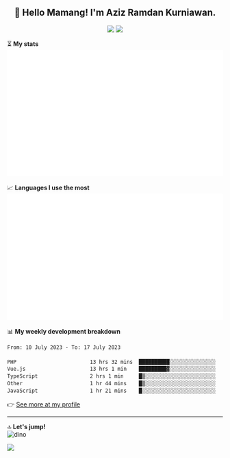 <h2 align="center">👋 Hello Mamang! I'm Aziz Ramdan Kurniawan.</h2>  
<p align="center">
  <img src="https://komarev.com/ghpvc/?username=azizramdan">
  <img src="https://wakatime.com/badge/user/90056fa0-4c31-4eca-954e-2a3ac05896f9.svg">
</p>
    
⏳ **My stats**  
![](https://raw.githubusercontent.com/azizramdan/github-stats/master/generated/overview.svg#gh-dark-mode-only)

📈 **Languages I use the most**  
![](https://raw.githubusercontent.com/azizramdan/github-stats/master/generated/languages.svg#gh-dark-mode-only)

📊 **My weekly development breakdown**
<!--START_SECTION:waka-->

```txt
From: 10 July 2023 - To: 17 July 2023

PHP                        13 hrs 32 mins  ██████████░░░░░░░░░░░░░░░   40.11 %
Vue.js                     13 hrs 1 min    █████████▓░░░░░░░░░░░░░░░   38.58 %
TypeScript                 2 hrs 1 min     █▒░░░░░░░░░░░░░░░░░░░░░░░   05.98 %
Other                      1 hr 44 mins    █▒░░░░░░░░░░░░░░░░░░░░░░░   05.17 %
JavaScript                 1 hr 21 mins    █░░░░░░░░░░░░░░░░░░░░░░░░   04.02 %
```

<!--END_SECTION:waka-->
👉 [See more at my profile](https://wakatime.com/@azizramdan)
***
🔝 **Let's jump!**  
![dino](https://raw.githubusercontent.com/azizramdan/azizramdan/master/dino.gif)  

![](https://hit.yhype.me/github/profile?user_id=27954794)
